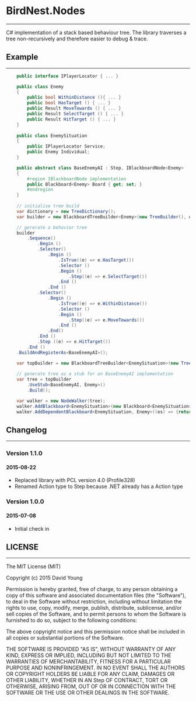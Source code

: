 # BirdNest.Nodes
---
C# implementation of a stack based behaviour tree. The library traverses a tree
non-recursively and therefore easier to debug & trace.
## Example
---

```C#
	public interface IPlayerLocator	{ ... }

	public class Enemy
	{
		public bool WithinDistance (){ ... }
		public bool HasTarget () { ... }
		public Result MoveTowards () { ... }
		public Result SelectTarget () { ... }
		public Result HitTarget () { ... } 
	}	
	
	public class EnemySituation
	{
		public IPlayerLocator Service;
		public Enemy Individual;
	}

	public abstract class BaseEnemyAI : Step, IBlackboardNode<Enemy>
	{
		#region IBlackboardNode implementation
		public Blackboard<Enemy> Board { get; set; }
		#endregion
	}	
	
	// initialise tree build
	var dictionary = new TreeDictionary();
	var builder = new BlackboardTreeBuilder<Enemy>(new TreeBuilder(), dictionary);

	// gererate a behavior tree
	builder
		.Sequence()
			.Begin ()
			.Selector()
				.Begin ()
					.IsTrue((e) => e.HasTarget())
					.Selector ()
					.Begin ()
						.Step((e) => e.SelectTarget())
					.End ()
				.End ()
			.Selector()
				.Begin ()
					.IsTrue((e) => e.WithinDistance())
					.Selector ()
					.Begin ()
						.Step((e) => e.MoveTowards())
					.End ()
				.End()
			.End ()
			.Step ((e) => e.HitTarget())
		.End ()
	.BuildAndRegisterAs<BaseEnemyAI>();

	var topBuilder = new BlackboardTreeBuilder<EnemySituation>(new TreeBuilder(), dictionary);
	
	// generate tree as a stub for an BaseEnemyAI implementation
	var tree = topBuilder
		.UseStub<BaseEnemyAI, Enemy>()
		.Build();

	var walker = new NodeWalker(tree);
	walker.AddBlackboard<EnemySituation>(new Blackboard<EnemySituation>{ Context = new EnemySituation()});
	walker.AddDependentBlackboard<EnemySituation, Enemy>((es) => {return es.Individual;});
```

## Changelog
---
### Version 1.1.0 
#### 2015-08-22
 - Replaced library with PCL version 4.0 (Profile328) 
 - Renamed Action type to Step because .NET already has a Action type

### Version 1.0.0 
#### 2015-07-08
 - Initial check in

## LICENSE 
---
The MIT License (MIT)

Copyright (c) 2015 David Young

Permission is hereby granted, free of charge, to any person obtaining a copy
of this software and associated documentation files (the "Software"), to deal
in the Software without restriction, including without limitation the rights
to use, copy, modify, merge, publish, distribute, sublicense, and/or sell
copies of the Software, and to permit persons to whom the Software is
furnished to do so, subject to the following conditions:

The above copyright notice and this permission notice shall be included in
all copies or substantial portions of the Software.

THE SOFTWARE IS PROVIDED "AS IS", WITHOUT WARRANTY OF ANY KIND, EXPRESS OR
IMPLIED, INCLUDING BUT NOT LIMITED TO THE WARRANTIES OF MERCHANTABILITY,
FITNESS FOR A PARTICULAR PURPOSE AND NONINFRINGEMENT. IN NO EVENT SHALL THE
AUTHORS OR COPYRIGHT HOLDERS BE LIABLE FOR ANY CLAIM, DAMAGES OR OTHER
LIABILITY, WHETHER IN AN Step OF CONTRACT, TORT OR OTHERWISE, ARISING FROM,
OUT OF OR IN CONNECTION WITH THE SOFTWARE OR THE USE OR OTHER DEALINGS IN
THE SOFTWARE.
